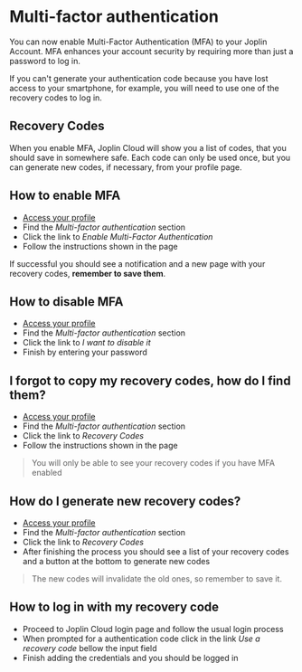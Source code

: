 # Multi-factor authentication

You can now enable Multi-Factor Authentication (MFA) to your Joplin Account. MFA enhances your account security by requiring more than just a password to log in. 

If you can't generate your authentication code because you have lost access to your smartphone, for example, you will need to use one of the recovery codes to log in.

## Recovery Codes

When you enable MFA, Joplin Cloud will show you a list of codes, that you should save in somewhere safe. Each code can only be used once, but you can generate new codes, if necessary, from your profile page.

## How to enable MFA

- [Access your profile](https://joplincloud.com/users/me)
- Find the *Multi-factor authentication* section
- Click the link to *Enable Multi-Factor Authentication*
- Follow the instructions shown in the page

If successful you should see a notification and a new page with your recovery codes, **remember to save them**.

## How to disable MFA

- [Access your profile](https://joplincloud.com/users/me)
- Find the *Multi-factor authentication* section
- Click the link to *I want to disable it*
- Finish by entering your password

## I forgot to copy my recovery codes, how do I find them?

- [Access your profile](https://joplincloud.com/users/me)
- Find the *Multi-factor authentication* section
- Click the link to *Recovery Codes*
- Follow the instructions shown in the page

> You will only be able to see your recovery codes if you have MFA enabled

## How do I generate new recovery codes?

- [Access your profile](https://joplincloud.com/users/me)
- Find the *Multi-factor authentication* section
- Click the link to *Recovery Codes*
- After finishing the process you should see a list of your recovery codes and a button at the bottom to generate new codes

> The new codes will invalidate the old ones, so remember to save it.

## How to log in with my recovery code

- Proceed to Joplin Cloud login page and follow the usual login process
- When prompted for a authentication code click in the link *Use a recovery code* bellow the input field
- Finish adding the credentials and you should be logged in